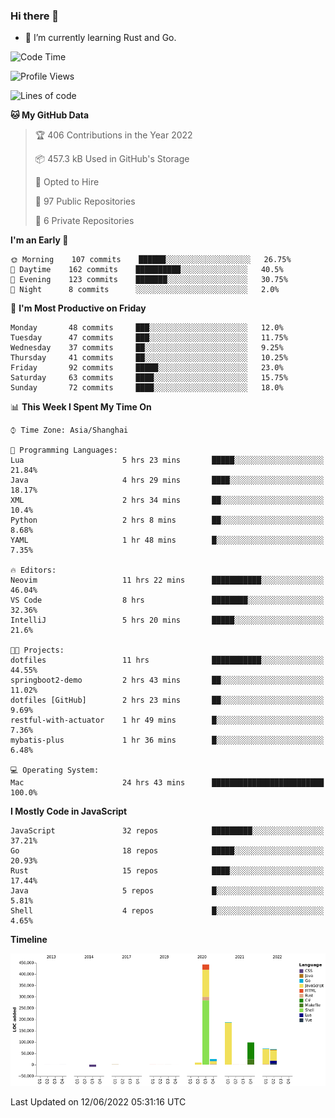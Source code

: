 ### Hi there 👋

- 🌱 I’m currently learning Rust and Go.

<!--START_SECTION:waka-->
![Code Time](http://img.shields.io/badge/Code%20Time-424%20hrs%2051%20mins-blue)

![Profile Views](http://img.shields.io/badge/Profile%20Views-0-blue)

![Lines of code](https://img.shields.io/badge/From%20Hello%20World%20I%27ve%20Written-898%20Thousand%20lines%20of%20code-blue)

**🐱 My GitHub Data** 

> 🏆 406 Contributions in the Year 2022
 > 
> 📦 457.3 kB Used in GitHub's Storage 
 > 
> 💼 Opted to Hire
 > 
> 📜 97 Public Repositories 
 > 
> 🔑 6 Private Repositories  
 > 
**I'm an Early 🐤** 

```text
🌞 Morning    107 commits    ██████░░░░░░░░░░░░░░░░░░░   26.75% 
🌆 Daytime    162 commits    ██████████░░░░░░░░░░░░░░░   40.5% 
🌃 Evening    123 commits    ███████░░░░░░░░░░░░░░░░░░   30.75% 
🌙 Night      8 commits      ░░░░░░░░░░░░░░░░░░░░░░░░░   2.0%

```
📅 **I'm Most Productive on Friday** 

```text
Monday       48 commits     ███░░░░░░░░░░░░░░░░░░░░░░   12.0% 
Tuesday      47 commits     ███░░░░░░░░░░░░░░░░░░░░░░   11.75% 
Wednesday    37 commits     ██░░░░░░░░░░░░░░░░░░░░░░░   9.25% 
Thursday     41 commits     ██░░░░░░░░░░░░░░░░░░░░░░░   10.25% 
Friday       92 commits     █████░░░░░░░░░░░░░░░░░░░░   23.0% 
Saturday     63 commits     ████░░░░░░░░░░░░░░░░░░░░░   15.75% 
Sunday       72 commits     ████░░░░░░░░░░░░░░░░░░░░░   18.0%

```


📊 **This Week I Spent My Time On** 

```text
⌚︎ Time Zone: Asia/Shanghai

💬 Programming Languages: 
Lua                      5 hrs 23 mins       █████░░░░░░░░░░░░░░░░░░░░   21.84% 
Java                     4 hrs 29 mins       ████░░░░░░░░░░░░░░░░░░░░░   18.17% 
XML                      2 hrs 34 mins       ██░░░░░░░░░░░░░░░░░░░░░░░   10.4% 
Python                   2 hrs 8 mins        ██░░░░░░░░░░░░░░░░░░░░░░░   8.68% 
YAML                     1 hr 48 mins        █░░░░░░░░░░░░░░░░░░░░░░░░   7.35%

🔥 Editors: 
Neovim                   11 hrs 22 mins      ███████████░░░░░░░░░░░░░░   46.04% 
VS Code                  8 hrs               ████████░░░░░░░░░░░░░░░░░   32.36% 
IntelliJ                 5 hrs 20 mins       █████░░░░░░░░░░░░░░░░░░░░   21.6%

🐱‍💻 Projects: 
dotfiles                 11 hrs              ███████████░░░░░░░░░░░░░░   44.55% 
springboot2-demo         2 hrs 43 mins       ██░░░░░░░░░░░░░░░░░░░░░░░   11.02% 
dotfiles [GitHub]        2 hrs 23 mins       ██░░░░░░░░░░░░░░░░░░░░░░░   9.69% 
restful-with-actuator    1 hr 49 mins        █░░░░░░░░░░░░░░░░░░░░░░░░   7.36% 
mybatis-plus             1 hr 36 mins        █░░░░░░░░░░░░░░░░░░░░░░░░   6.48%

💻 Operating System: 
Mac                      24 hrs 43 mins      █████████████████████████   100.0%

```

**I Mostly Code in JavaScript** 

```text
JavaScript               32 repos            █████████░░░░░░░░░░░░░░░░   37.21% 
Go                       18 repos            █████░░░░░░░░░░░░░░░░░░░░   20.93% 
Rust                     15 repos            ████░░░░░░░░░░░░░░░░░░░░░   17.44% 
Java                     5 repos             █░░░░░░░░░░░░░░░░░░░░░░░░   5.81% 
Shell                    4 repos             █░░░░░░░░░░░░░░░░░░░░░░░░   4.65%

```


**Timeline**

![Chart not found](https://raw.githubusercontent.com/elton/elton/main/charts/bar_graph.png) 


 Last Updated on 12/06/2022 05:31:16 UTC
<!--END_SECTION:waka-->

<!--
**elton/elton** is a ✨ _special_ ✨ repository because its `README.md` (this file) appears on your GitHub profile.

Here are some ideas to get you started:

- 🔭 I’m currently working on ...
- 🌱 I’m currently learning ...
- 👯 I’m looking to collaborate on ...
- 🤔 I’m looking for help with ...
- 💬 Ask me about ...
- 📫 How to reach me: ...
- 😄 Pronouns: ...
- ⚡ Fun fact: ...
-->
